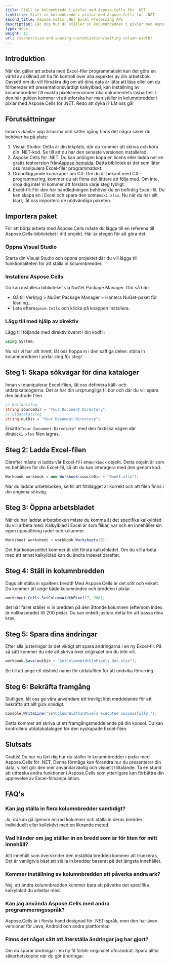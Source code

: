 ```yaml
---
title: Ställ in kolumnbredd i pixlar med Aspose.Cells för .NET
linktitle: Ställ in kolumnbredd i pixlar med Aspose.Cells för .NET
second_title: Aspose.Cells .NET Excel Processing API
description: Lär dig hur du ställer in kolumnbredden i pixlar med Aspose.Cells för .NET. Förbättra dina Excel-filer med denna enkla steg-för-steg-guide.
type: docs
weight: 11
url: /sv/net/size-and-spacing-customization/setting-column-width/
---
```

## Introduktion
När det gäller att arbeta med Excel-filer programmatiskt kan det göra en värld av skillnad att ha fin kontroll över alla aspekter av din arbetsbok. Oavsett om du vill försäkra dig om att dina data är lätta att läsa eller om du förbereder ett presentationsvärdigt kalkylblad, kan inställning av kolumnbredder till exakta pixeldimensioner öka dokumentets läsbarhet. I den här guiden kommer vi att utforska hur man ställer in kolumnbredder i pixlar med Aspose.Cells för .NET. Redo att dyka i? Låt oss gå!
## Förutsättningar
Innan vi kavlar upp ärmarna och sätter igång finns det några saker du behöver ha på plats:
1. Visual Studio: Detta är din lekplats, där du kommer att skriva och köra din .NET-kod. Se till att du har den senaste versionen installerad.
2.  Aspose.Cells för .NET: Du kan antingen köpa en licens eller ladda ner en gratis testversion från[Aspose hemsida](https://releases.aspose.com/cells/net/). Detta bibliotek är det som låter oss manipulera Excel-filer programmatiskt.
3. Grundläggande kunskaper om C#: Om du är bekant med C#-programmering, kommer du att finna det lättare att följa med. Om inte, oroa dig inte! Vi kommer att förklara varje steg tydligt.
4.  Excel-fil: För den här handledningen behöver du en befintlig Excel-fil. Du kan skapa en i Excel och spara den som`Book1.xlsx`.
Nu när du har allt klart, låt oss importera de nödvändiga paketen.
## Importera paket
För att börja arbeta med Aspose.Cells måste du lägga till en referens till Aspose.Cells-biblioteket i ditt projekt. Här är stegen för att göra det:
### Öppna Visual Studio
Starta din Visual Studio och öppna projektet där du vill lägga till funktionaliteten för att ställa in kolumnbredder.
### Installera Aspose.Cells
Du kan installera biblioteket via NuGet Package Manager. Gör så här:
- Gå till Verktyg > NuGet Package Manager > Hantera NuGet-paket för lösning...
-  Leta efter`Aspose.Cells` och klicka på knappen Installera.
### Lägg till med hjälp av direktiv
Lägg till följande med direktiv överst i din kodfil:
```csharp
using System;
```
Nu när vi har allt inrett, låt oss hoppa in i den saftiga delen: ställa in kolumnbredden i pixlar steg för steg!
## Steg 1: Skapa sökvägar för dina kataloger
Innan vi manipulerar Excel-filen, låt oss definiera käll- och utdatakatalogerna. Det är här din ursprungliga fil bor och där du vill spara den ändrade filen.
```csharp
// Källkatalog
string sourceDir = "Your Document Directory";
// Utdatakatalog
string outDir = "Your Document Directory";
```
 Ersätta`"Your Document Directory"` med den faktiska vägen där din`Book1.xlsx` filen lagras.
## Steg 2: Ladda Excel-filen
 Därefter måste vi ladda vår Excel-fil i en`Workbook` objekt. Detta objekt är som en behållare för din Excel-fil, så att du kan interagera med den genom kod.
```csharp
Workbook workbook = new Workbook(sourceDir + "Book1.xlsx");
```
När du laddar arbetsboken, se till att filtillägget är korrekt och att filen finns i din angivna sökväg.
## Steg 3: Öppna arbetsbladet
När du har laddat arbetsboken måste du komma åt det specifika kalkylblad du vill arbeta med. Kalkylblad i Excel är som flikar, var och en innehåller sin egen uppsättning rader och kolumner.
```csharp
Worksheet worksheet = workbook.Worksheets[0];
```
Det här kodavsnittet kommer åt det första kalkylbladet. Om du vill arbeta med ett annat kalkylblad kan du ändra indexet därefter.
## Steg 4: Ställ in kolumnbredden
Dags att ställa in spaltens bredd! Med Aspose.Cells är det sött och enkelt. Du kommer att ange både kolumnindex och bredden i pixlar.
```csharp
worksheet.Cells.SetColumnWidthPixel(7, 200);
```
det här fallet ställer vi in bredden på den åttonde kolumnen (eftersom index är nollbaserade) till 200 pixlar. Du kan enkelt justera detta för att passa dina krav.
## Steg 5: Spara dina ändringar
Efter alla justeringar är det viktigt att spara ändringarna i en ny Excel-fil. På så sätt kommer du inte att skriva över originalet om du inte vill.
```csharp
workbook.Save(outDir + "SetColumnWidthInPixels_Out.xlsx");
```
Se till att ange ett distinkt namn för utdatafilen för att undvika förvirring.
## Steg 6: Bekräfta framgång
Slutligen, låt oss ge våra användare ett trevligt litet meddelande för att bekräfta att allt gick smidigt.
```csharp
Console.WriteLine("SetColumnWidthInPixels executed successfully.");
```
Detta kommer att skriva ut ett framgångsmeddelande på din konsol. Du kan kontrollera utdatakatalogen för den nyskapade Excel-filen.
## Slutsats
Grattis! Du har nu lärt dig hur du ställer in kolumnbredder i pixlar med Aspose.Cells för .NET. Denna förmåga kan förändra hur du presenterar din data, vilket gör den mer användarvänlig och visuellt tilltalande. Ta en stund att utforska andra funktioner i Aspose.Cells som ytterligare kan förbättra din upplevelse av Excel-filmanipulation.
## FAQ's
### Kan jag ställa in flera kolumnbredder samtidigt?
Ja, du kan gå igenom en rad kolumner och ställa in deras bredder individuellt eller kollektivt med en liknande metod.
### Vad händer om jag ställer in en bredd som är för liten för mitt innehåll?
Allt innehåll som överskrider den inställda bredden kommer att trunkeras. Det är vanligtvis bäst att ställa in bredder baserat på det längsta innehållet.
### Kommer inställning av kolumnbredden att påverka andra ark?
Nej, att ändra kolumnbredden kommer bara att påverka det specifika kalkylblad du arbetar med.
### Kan jag använda Aspose.Cells med andra programmeringsspråk?
Aspose.Cells är i första hand designad för .NET-språk, men den har även versioner för Java, Android och andra plattformar.
### Finns det något sätt att återställa ändringar jag har gjort?
Om du sparar ändringar i en ny fil förblir originalet oförändrat. Spara alltid säkerhetskopior när du gör ändringar.
